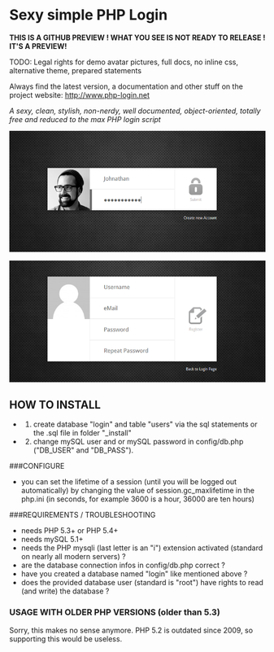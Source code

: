 # Sexy simple PHP Login #

**THIS IS A GITHUB PREVIEW ! WHAT YOU SEE IS NOT READY TO RELEASE ! IT'S A PREVIEW!**

TODO: Legal rights for demo avatar pictures, full docs, no inline css, alternative theme, prepared statements

Always find the latest version, a documentation and other stuff on the project website:
http://www.php-login.net

*A sexy, clean, stylish, non-nerdy, well documented, object-oriented, totally free and reduced to the max PHP login script*

![Screenshot 1](_screenshots/php_login_script_01.png)

![Screenshot 2](_screenshots/php_login_script_02.png)


## HOW TO INSTALL ##

* 1. create database "login" and table "users" via the sql statements or the .sql file in folder "_install"
* 2. change mySQL user and or mySQL password in config/db.php ("DB_USER" and "DB_PASS").

###CONFIGURE

* you can set the lifetime of a session (until you will be logged out automatically) by changing the value of session.gc_maxlifetime in the php.ini (in seconds, for example 3600 is a hour, 36000 are ten hours)

###REQUIREMENTS / TROUBLESHOOTING

* needs PHP 5.3+ or PHP 5.4+
* needs mySQL 5.1+
* needs the PHP mysqli (last letter is an "i") extension activated (standard on nearly all modern servers) ?
* are the database connection infos in config/db.php correct ?
* have you created a database named "login" like mentioned above ?
* does the provided database user (standard is "root") have rights to read (and write) the database ?

### USAGE WITH OLDER PHP VERSIONS (older than 5.3)

Sorry, this makes no sense anymore. PHP 5.2 is outdated since 2009, so supporting this would be useless.